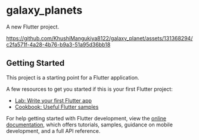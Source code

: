 # galaxy_planets

A new Flutter project.

https://github.com/KhushiMangukiya8122/galaxy_planet/assets/131368294/c2fa571f-4a28-4b76-b9a3-51a95d36bb18

## Getting Started

This project is a starting point for a Flutter application.

A few resources to get you started if this is your first Flutter project:

- [Lab: Write your first Flutter app](https://docs.flutter.dev/get-started/codelab)
- [Cookbook: Useful Flutter samples](https://docs.flutter.dev/cookbook)

For help getting started with Flutter development, view the
[online documentation](https://docs.flutter.dev/), which offers tutorials,
samples, guidance on mobile development, and a full API reference.
